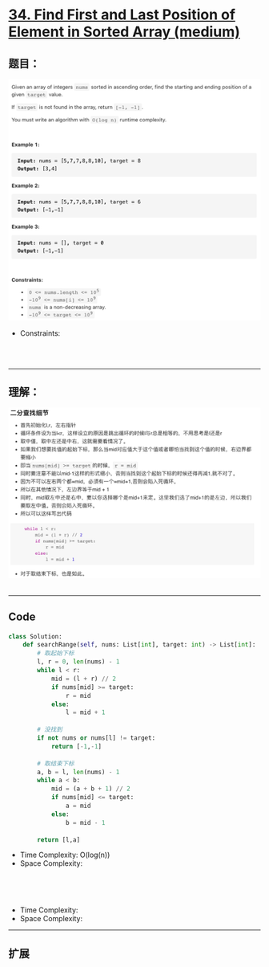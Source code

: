# [34. Find First and Last Position of Element in Sorted Array (medium)]()
## 题目：

![timu](img/34-1.png)
* Constraints:
<br>
<br>

--------------------------------
## 理解：

![timu](img/34-2.png)
<br>
<br>


--------------------------------
## Code


```python
class Solution:
    def searchRange(self, nums: List[int], target: int) -> List[int]:
        # 取起始下标
        l, r = 0, len(nums) - 1
        while l < r:
            mid = (l + r) // 2
            if nums[mid] >= target:
                r = mid
            else:
                l = mid + 1

        # 没找到
        if not nums or nums[l] != target:
            return [-1,-1]
        
        # 取结束下标
        a, b = l, len(nums) - 1
        while a < b:
            mid = (a + b + 1) // 2
            if nums[mid] <= target:
                a = mid
            else:
                b = mid - 1
        
        return [l,a]

```
- Time Complexity: O(log(n))
- Space Complexity: 
<br>
<br>

```python


```
- Time Complexity: 
- Space Complexity: 
  
--------------------------------
## 扩展